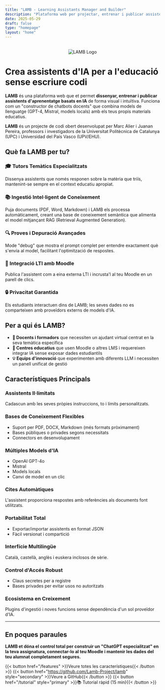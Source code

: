 ```yaml
---
title: "LAMB - Learning Assistants Manager and Builder"
description: "Plataforma web per projectar, entrenar i publicar assistents d'aprenentatge basats en IA sense escriure codi"
date: 2025-05-29
draft: false
type: "homepage"
layout: "home"
---
```


<div style="text-align: center; margin: 2rem 0;">
  <img src="images/lamb_1.png" alt="LAMB Logo" style="max-width: 300px; height: auto;">
</div>

# Crea assistents d'IA per a l'educació sense escriure codi

**LAMB** és una plataforma web que et permet **dissenyar, entrenar i publicar assistents d'aprenentatge basats en IA** de forma visual i intuïtiva. Funciona com un "constructor de chatbots docents" que combina models de llenguatge (GPT-4, Mistral, models locals) amb els teus propis materials educatius.

**LAMB** és un projecte de codi obert desenvolupat per Marc Alier i Juanan Pereira, professors i investigadors de la Universitat Politècnica de Catalunya (UPC) i Universidad del País Vasco (UPV/EHU).

## Què fa LAMB per tu?

### 🎓 Tutors Temàtics Especialitzats
Dissenya assistents que només responen sobre la matèria que triïs, mantenint-se sempre en el context educatiu apropiat.

### 📚 Ingestió Intel·ligent de Coneixement
Puja documents (PDF, Word, Markdown) i LAMB els processa automàticament, creant una base de coneixement semàntica que alimenta el model mitjançant RAG (Retrieval Augmented Generation).

### 🔍 Proves i Depuració Avançades
Mode "debug" que mostra el prompt complet per entendre exactament què s'envia al model, facilitant l'optimització de respostes.

### 🎯 Integració LTI amb Moodle
Publica l'assistent com a eina externa LTI i incrusta'l al teu Moodle en un parell de clics.

### 🔒 Privacitat Garantida
Els estudiants interactuen dins de LAMB; les seves dades no es comparteixen amb proveïdors externs de models d'IA.

## Per a qui és LAMB?

- **📖 Docents i formadors** que necessiten un ajudant virtual centrat en la seva temàtica específica
- **🏫 Centres educatius** que usen Moodle o altres LMS i requereixen integrar IA sense exposar dades estudiantils
- **💡 Equips d'innovació** que experimenten amb diferents LLM i necessiten un panell unificat de gestió

## Característiques Principals

### Assistents Il·limitats
Cadascun amb les seves pròpies instruccions, to i límits personalitzats.

### Bases de Coneixement Flexibles
- Suport per PDF, DOCX, Markdown (més formats pròximament)
- Bases públiques o privades segons necessitats
- Connectors en desenvolupament

### Múltiples Models d'IA
- OpenAI GPT-4o
- Mistral
- Models locals
- Canvi de model en un clic

### Cites Automàtiques
L'assistent proporciona respostes amb referències als documents font utilitzats.

### Portabilitat Total
- Exportar/importar assistents en format JSON
- Fàcil versionat i compartició

### Interfície Multilingüe
Català, castellà, anglès i euskera inclosos de sèrie.

### Control d'Accés Robust
- Claus secretes per a registre
- Bases privades per evitar usos no autoritzats

### Ecosistema en Creixement
Plugins d'ingestió i noves funcions sense dependència d'un sol proveïdor d'IA.

---

## En poques paraules

**LAMB et dóna el control total per construir un "ChatGPT especialitzat" en la teva assignatura, connectar-lo al teu Moodle i mantenir les dades del teu alumnat completament segures.**

{{< button href="/features" >}}Veure totes les característiques{{< /button >}}
{{< button href="https://github.com/Lamb-Project/lamb" style="secondary" >}}Veure a GitHub{{< /button >}}
{{< button href="/tutorial" style="primary" >}}📚 Tutorial ràpid (15 min){{< /button >}} 